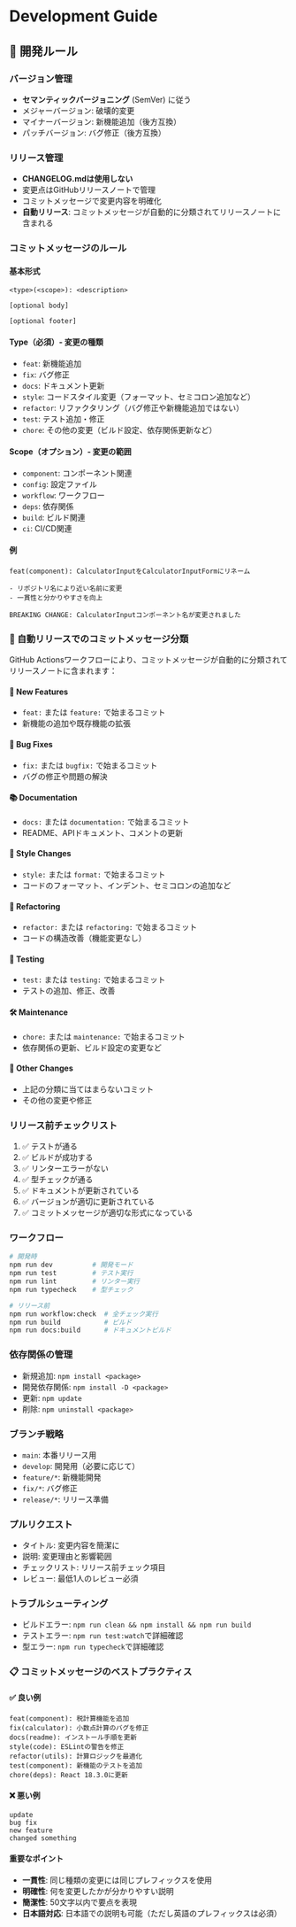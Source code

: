 # Development Guide

## 🚀 開発ルール

### バージョン管理
- **セマンティックバージョニング** (SemVer) に従う
- メジャーバージョン: 破壊的変更
- マイナーバージョン: 新機能追加（後方互換）
- パッチバージョン: バグ修正（後方互換）

### リリース管理
- **CHANGELOG.mdは使用しない**
- 変更点はGitHubリリースノートで管理
- コミットメッセージで変更内容を明確化
- **自動リリース**: コミットメッセージが自動的に分類されてリリースノートに含まれる

### コミットメッセージのルール

#### 基本形式
```
<type>(<scope>): <description>

[optional body]

[optional footer]
```

#### Type（必須）- 変更の種類
- `feat`: 新機能追加
- `fix`: バグ修正
- `docs`: ドキュメント更新
- `style`: コードスタイル変更（フォーマット、セミコロン追加など）
- `refactor`: リファクタリング（バグ修正や新機能追加ではない）
- `test`: テスト追加・修正
- `chore`: その他の変更（ビルド設定、依存関係更新など）

#### Scope（オプション）- 変更の範囲
- `component`: コンポーネント関連
- `config`: 設定ファイル
- `workflow`: ワークフロー
- `deps`: 依存関係
- `build`: ビルド関連
- `ci`: CI/CD関連

#### 例
```
feat(component): CalculatorInputをCalculatorInputFormにリネーム

- リポジトリ名により近い名前に変更
- 一貫性と分かりやすさを向上

BREAKING CHANGE: CalculatorInputコンポーネント名が変更されました
```

### 🔄 自動リリースでのコミットメッセージ分類

GitHub Actionsワークフローにより、コミットメッセージが自動的に分類されてリリースノートに含まれます：

#### 🚀 New Features
- `feat:` または `feature:` で始まるコミット
- 新機能の追加や既存機能の拡張

#### 🐛 Bug Fixes
- `fix:` または `bugfix:` で始まるコミット
- バグの修正や問題の解決

#### 📚 Documentation
- `docs:` または `documentation:` で始まるコミット
- README、APIドキュメント、コメントの更新

#### 🎨 Style Changes
- `style:` または `format:` で始まるコミット
- コードのフォーマット、インデント、セミコロンの追加など

#### 🔧 Refactoring
- `refactor:` または `refactoring:` で始まるコミット
- コードの構造改善（機能変更なし）

#### 🧪 Testing
- `test:` または `testing:` で始まるコミット
- テストの追加、修正、改善

#### 🛠️ Maintenance
- `chore:` または `maintenance:` で始まるコミット
- 依存関係の更新、ビルド設定の変更など

#### 📝 Other Changes
- 上記の分類に当てはまらないコミット
- その他の変更や修正

### リリース前チェックリスト
1. ✅ テストが通る
2. ✅ ビルドが成功する
3. ✅ リンターエラーがない
4. ✅ 型チェックが通る
5. ✅ ドキュメントが更新されている
6. ✅ バージョンが適切に更新されている
7. ✅ コミットメッセージが適切な形式になっている

### ワークフロー
```bash
# 開発時
npm run dev          # 開発モード
npm run test         # テスト実行
npm run lint         # リンター実行
npm run typecheck    # 型チェック

# リリース前
npm run workflow:check  # 全チェック実行
npm run build           # ビルド
npm run docs:build      # ドキュメントビルド
```

### 依存関係の管理
- 新規追加: `npm install <package>`
- 開発依存関係: `npm install -D <package>`
- 更新: `npm update`
- 削除: `npm uninstall <package>`

### ブランチ戦略
- `main`: 本番リリース用
- `develop`: 開発用（必要に応じて）
- `feature/*`: 新機能開発
- `fix/*`: バグ修正
- `release/*`: リリース準備

### プルリクエスト
- タイトル: 変更内容を簡潔に
- 説明: 変更理由と影響範囲
- チェックリスト: リリース前チェック項目
- レビュー: 最低1人のレビュー必須

### トラブルシューティング
- ビルドエラー: `npm run clean && npm install && npm run build`
- テストエラー: `npm run test:watch`で詳細確認
- 型エラー: `npm run typecheck`で詳細確認

### 📋 コミットメッセージのベストプラクティス

#### ✅ 良い例
```
feat(component): 税計算機能を追加
fix(calculator): 小数点計算のバグを修正
docs(readme): インストール手順を更新
style(code): ESLintの警告を修正
refactor(utils): 計算ロジックを最適化
test(component): 新機能のテストを追加
chore(deps): React 18.3.0に更新
```

#### ❌ 悪い例
```
update
bug fix
new feature
changed something
```

#### 重要なポイント
- **一貫性**: 同じ種類の変更には同じプレフィックスを使用
- **明確性**: 何を変更したかが分かりやすい説明
- **簡潔性**: 50文字以内で要点を表現
- **日本語対応**: 日本語での説明も可能（ただし英語のプレフィックスは必須）
